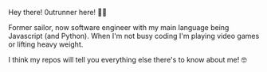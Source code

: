 Hey there! 0utrunner here! 🚗🏁

Former sailor, now software engineer with my main language being Javascript (and Python).
When I'm not busy coding I'm playing video games or lifting heavy weight.

I think my repos will tell you everything else there's to know about me! 🤓
<!---
0utrunner/0utrunner is a ✨ special ✨ repository because its `README.md` (this file) appears on your GitHub profile.
You can click the Preview link to take a look at your changes.
--->
